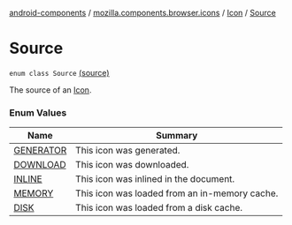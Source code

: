 [android-components](../../../index.md) / [mozilla.components.browser.icons](../../index.md) / [Icon](../index.md) / [Source](./index.md)

# Source

`enum class Source` [(source)](https://github.com/mozilla-mobile/android-components/blob/master/components/browser/icons/src/main/java/mozilla/components/browser/icons/Icon.kt#L26)

The source of an [Icon](../index.md).

### Enum Values

| Name | Summary |
|---|---|
| [GENERATOR](-g-e-n-e-r-a-t-o-r.md) | This icon was generated. |
| [DOWNLOAD](-d-o-w-n-l-o-a-d.md) | This icon was downloaded. |
| [INLINE](-i-n-l-i-n-e.md) | This icon was inlined in the document. |
| [MEMORY](-m-e-m-o-r-y.md) | This icon was loaded from an in-memory cache. |
| [DISK](-d-i-s-k.md) | This icon was loaded from a disk cache. |
